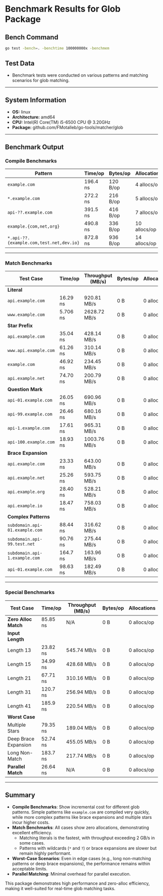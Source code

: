 # Benchmark Results for Glob Package

## Bench Command

```bash
go test -bench=. -benchtime 100000000x -benchmem
```

## Test Data

* Benchmark tests were conducted on various patterns and matching scenarios for glob matching.

---

## System Information

* **OS:** linux  
* **Architecture:** amd64  
* **CPU:** Intel(R) Core(TM) i5-6500 CPU @ 3.20GHz  
* **Package:** github.com/FMotalleb/go-tools/matcher/glob  

---

## Benchmark Output

### Compile Benchmarks

| Pattern                                  | Time/op | Bytes/op | Allocations |
|------------------------------------------|---------|----------|-------------|
| `example.com`                            | 196.4 ns | 120 B/op | 4 allocs/op |
| `*.example.com`                          | 272.2 ns | 216 B/op | 5 allocs/op |
| `api-??.example.com`                     | 391.5 ns | 416 B/op | 7 allocs/op |
| `example.{com,net,org}`                  | 490.8 ns | 336 B/op | 10 allocs/op |
| `*.api-??.{example.com,test.net,dev.io}` | 872.8 ns | 936 B/op | 14 allocs/op |

---

### Match Benchmarks

| Test Case                                | Time/op   | Throughput (MB/s) | Bytes/op | Allocations |
|------------------------------------------|-----------|--------------------|----------|-------------|
| **Literal**                              |           |                    |          |             |
| `api.example.com`                        | 16.29 ns  | 920.81 MB/s        | 0 B      | 0 allocs/op |
| `www.example.com`                        | 5.706 ns  | 2628.72 MB/s       | 0 B      | 0 allocs/op |
| **Star Prefix**                          |           |                    |          |             |
| `api.example.com`                        | 35.04 ns  | 428.14 MB/s        | 0 B      | 0 allocs/op |
| `www.api.example.com`                    | 61.26 ns  | 310.14 MB/s        | 0 B      | 0 allocs/op |
| `example.com`                            | 46.92 ns  | 234.45 MB/s        | 0 B      | 0 allocs/op |
| `api.example.net`                        | 74.70 ns  | 200.79 MB/s        | 0 B      | 0 allocs/op |
| **Question Mark**                        |           |                    |          |             |
| `api-01.example.com`                     | 26.05 ns  | 690.96 MB/s        | 0 B      | 0 allocs/op |
| `api-99.example.com`                     | 26.46 ns  | 680.16 MB/s        | 0 B      | 0 allocs/op |
| `api-1.example.com`                      | 17.61 ns  | 965.31 MB/s        | 0 B      | 0 allocs/op |
| `api-100.example.com`                    | 18.93 ns  | 1003.76 MB/s       | 0 B      | 0 allocs/op |
| **Brace Expansion**                      |           |                    |          |             |
| `api.example.com`                        | 23.33 ns  | 643.00 MB/s        | 0 B      | 0 allocs/op |
| `api.example.net`                        | 25.26 ns  | 593.75 MB/s        | 0 B      | 0 allocs/op |
| `api.example.org`                        | 28.40 ns  | 528.21 MB/s        | 0 B      | 0 allocs/op |
| `api.example.io`                         | 18.47 ns  | 758.03 MB/s        | 0 B      | 0 allocs/op |
| **Complex Patterns**                     |           |                    |          |             |
| `subdomain.api-01.example.com`           | 88.44 ns  | 316.62 MB/s        | 0 B      | 0 allocs/op |
| `subdomain.api-99.test.net`              | 90.76 ns  | 275.44 MB/s        | 0 B      | 0 allocs/op |
| `subdomain.api-1.example.com`            | 164.7 ns  | 163.96 MB/s        | 0 B      | 0 allocs/op |
| `api-01.example.com`                     | 98.63 ns  | 182.49 MB/s        | 0 B      | 0 allocs/op |

---

### Special Benchmarks

| Test Case                                | Time/op   | Throughput (MB/s) | Bytes/op | Allocations |
|------------------------------------------|-----------|--------------------|----------|-------------|
| **Zero Alloc Match**                     | 85.85 ns  | N/A                | 0 B      | 0 allocs/op |
| **Input Length**                         |           |                    |          |             |
| Length 13                                | 23.82 ns  | 545.74 MB/s        | 0 B      | 0 allocs/op |
| Length 15                                | 34.99 ns  | 428.68 MB/s        | 0 B      | 0 allocs/op |
| Length 21                                | 67.71 ns  | 310.16 MB/s        | 0 B      | 0 allocs/op |
| Length 31                                | 120.7 ns  | 256.94 MB/s        | 0 B      | 0 allocs/op |
| Length 41                                | 185.9 ns  | 220.54 MB/s        | 0 B      | 0 allocs/op |
| **Worst Case**                           |           |                    |          |             |
| Multiple Stars                           | 79.35 ns  | 189.04 MB/s        | 0 B      | 0 allocs/op |
| Deep Brace Expansion                     | 52.74 ns  | 455.05 MB/s        | 0 B      | 0 allocs/op |
| Long Non-Match                           | 183.7 ns  | 217.74 MB/s        | 0 B      | 0 allocs/op |
| **Parallel Match**                       | 26.64 ns  | N/A                | 0 B      | 0 allocs/op |

---

## Summary

* **Compile Benchmarks**: Show incremental cost for different glob patterns. Simple patterns like `example.com` are compiled very quickly, while more complex patterns like brace expansions and multiple stars incur higher costs.  
* **Match Benchmarks**: All cases show zero allocations, demonstrating excellent efficiency.  
  * Matching literals is the fastest, with throughput exceeding 2 GB/s in some cases.  
  * Patterns with wildcards (`*` and `?`) or brace expansions are slower but remain highly performant.  
* **Worst-Case Scenarios**: Even in edge cases (e.g., long non-matching patterns or deep brace expansions), the performance remains within acceptable limits.  
* **Parallel Matching**: Minimal overhead for parallel execution.

This package demonstrates high performance and zero-alloc efficiency, making it well-suited for real-time glob matching tasks.  
